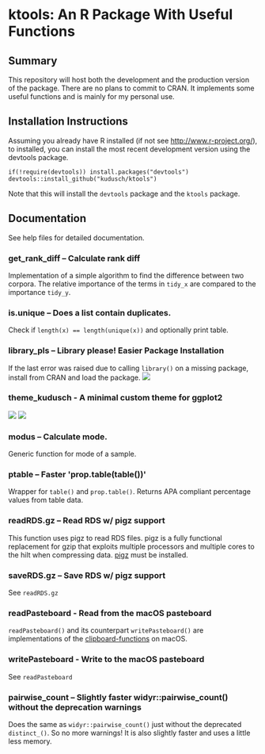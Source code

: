 # ktools: An R Package With Useful Functions

## Summary

This repository will host both the development and the production version of the package. There are no plans to commit to CRAN. It implements some useful functions and is mainly for my personal use.

## Installation Instructions
Assuming you already have R installed (if not see http://www.r-project.org/),
to installed, you can install the most recent development version using the devtools package.

```
if(!require(devtools)) install.packages("devtools")
devtools::install_github("kudusch/ktools")
```

Note that this will install the `devtools` package and the `ktools` package. 

## Documentation

See help files for detailed documentation.

### get_rank_diff – Calculate rank diff
Implementation of a simple algorithm to find the difference between two corpora. The relative importance of the terms in `tidy_x` are compared to the importance `tidy_y`.
### is.unique – Does a list contain duplicates.
Check if `length(x) == length(unique(x))` and optionally print table.
### library_pls – Library please! Easier Package Installation
If the last error was raised due to calling `library()` on a missing package, install from CRAN and load the package.
![](https://media.giphy.com/media/fxYyiD7BBgwprOsiNI/giphy.gif)
### theme_kudusch - A minimal custom theme for ggplot2
![](https://kudusch.de/projects/uploads/files/light.png)
![](https://kudusch.de/projects/uploads/files/dark.png)
### modus – Calculate mode.
Generic function for mode of a sample.
### ptable – Faster 'prop.table(table())'
Wrapper for `table()` and `prop.table()`. Returns APA compliant percentage values from table data.
### readRDS.gz – Read RDS w/ pigz support
This function uses pigz to read RDS files. pigz is a fully functional replacement for gzip that exploits multiple processors and multiple cores to the hilt when compressing data. [pigz](https://zlib.net/pigz/) must be installed.
### saveRDS.gz – Save RDS w/ pigz support
See `readRDS.gz`
### readPasteboard - Read from the macOS pasteboard
`readPasteboard()` and its counterpart `writePasteboard()` are implementations of the [clipboard-functions](https://www.rdocumentation.org/packages/utils/versions/3.6.2/topics/clipboard) on macOS.
### writePasteboard - Write to the macOS pasteboard
See `readPasteboard`
### pairwise_count – Slightly faster widyr::pairwise_count() without the deprecation warnings
Does the same as `widyr::pairwise_count()` just without the deprecated `distinct_()`. So no more warnings! It is also slightly faster and uses a little less memory.
